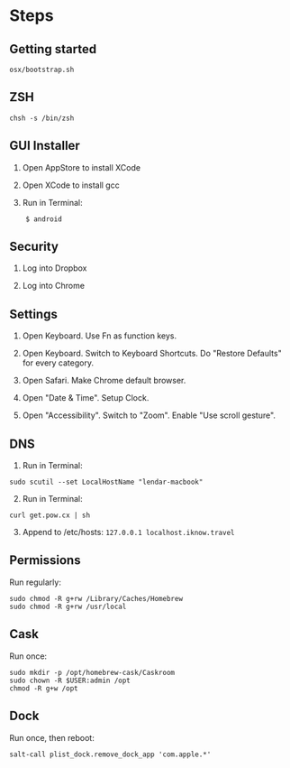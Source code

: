 Steps
=====

Getting started
---------------

```
osx/bootstrap.sh
```

ZSH
---

```
chsh -s /bin/zsh
```

GUI Installer
-----------------

1. Open AppStore to install XCode

2. Open XCode to install gcc

3. Run in Terminal:

```
    $ android
```


Security
--------

1. Log into Dropbox

2. Log into Chrome


Settings
--------

1. Open Keyboard. Use Fn as function keys.

2. Open Keyboard. Switch to Keyboard Shortcuts. Do "Restore Defaults" for every category.

3. Open Safari. Make Chrome default browser.

4. Open "Date & Time". Setup Clock.

5. Open "Accessibility". Switch to "Zoom". Enable "Use scroll gesture".

DNS
---

1. Run in Terminal:

```
sudo scutil --set LocalHostName "lendar-macbook"
```

2. Run in Terminal:

```
curl get.pow.cx | sh
```

3. Append to /etc/hosts: `127.0.0.1 localhost.iknow.travel`

Permissions
-----------

Run regularly:

    sudo chmod -R g+rw /Library/Caches/Homebrew
    sudo chmod -R g+rw /usr/local

Cask
----

Run once:

    sudo mkdir -p /opt/homebrew-cask/Caskroom
    sudo chown -R $USER:admin /opt
    chmod -R g+w /opt


Dock
----

Run once, then reboot:

    salt-call plist_dock.remove_dock_app 'com.apple.*'
